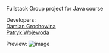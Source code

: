 Fullstack Group project for Java course

Developers:  
[Damian Grochowina](https://github.com/Pumelowsky)  
[Patryk Wojewoda](https://github.com/PatrykWojewoda98)

Preview:
![image](https://github.com/Pumelowsky/MP3Player-backend/assets/13921846/19b10b16-4341-45f1-bca8-d8a17f856686)
